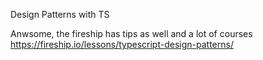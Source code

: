 Design Patterns with TS

Anwsome, the fireship has tips as well and a lot of courses https://fireship.io/lessons/typescript-design-patterns/